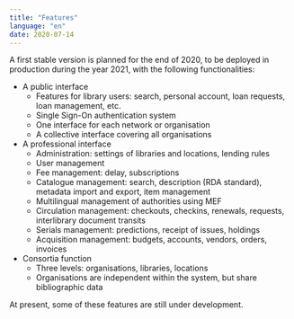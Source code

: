 ```yaml
---
title: "Features"
language: "en"
date: 2020-07-14
---
```


A first stable version is planned for the end of 2020, to be deployed in production during the year 2021, with the following functionalities:

* A public interface
	* Features for library users: search, personal account, loan requests, loan management, etc.
	* Single Sign-On authentication system
	* One interface for each network or organisation
	* A collective interface covering all organisations
* A professional interface
	* Administration: settings of libraries and locations, lending rules
	* User management
	* Fee management: delay, subscriptions
	* Catalogue management: search, description (RDA standard), metadata import and export, item management
	* Multilingual management of authorities using MEF
	* Circulation management: checkouts, checkins, renewals, requests, interlibrary document transits
	* Serials management: predictions, receipt of issues, holdings
	* Acquisition management: budgets, accounts, vendors, orders, invoices
* Consortia function
	* Three levels: organisations, libraries, locations
	* Organisations are independent within the system, but share bibliographic data

At present, some of these features are still under development.